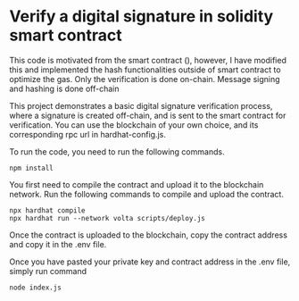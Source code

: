 # Verify a digital signature in solidity smart contract

This code is motivated from the smart contract (), however, I have modified this and implemented the hash functionalities outside of smart contract to optimize the gas. Only the verification is done on-chain. Message signing and hashing is done off-chain

This project demonstrates a basic digital signature verification process, where a signature is created off-chain, and is sent to the smart contract for verification. You can use the blockchain of your own choice, and its corresponding rpc url in hardhat-config.js.

To run the code, you need to run the following commands. 

```shell
npm install
```

You first need to compile the contract and upload it to the blockchain network. Run the following commands to compile and upload the contract.


```shell
npx hardhat compile
npx hardhat run --network volta scripts/deploy.js
```

Once the contract is uploaded to the blockchain, copy the contract address and copy it in the .env file.  

Once you have pasted your private key and contract address in the .env file, simply run command 

```shell
node index.js
```

